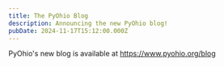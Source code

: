 ```yaml
---
title: The PyOhio Blog
description: Announcing the new PyOhio blog!
pubDate: 2024-11-17T15:12:00.000Z
---
```


PyOhio's new blog is available at https://www.pyohio.org/blog
